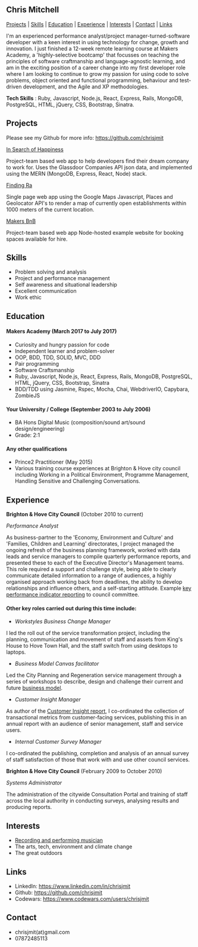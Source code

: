 ## Chris Mitchell

[Projects](#projects) | [Skills](#skills) | [Education](#education) | [Experience](#experience) | [Interests](#interests) | [Contact](#contact) | [Links](#links)

I'm an experienced performance analyst/project manager-turned-software developer with a keen interest in using technology for change, growth and innovation. I just finished a 12-week remote learning course at Makers Academy, a 'highly-selective bootcamp' that focusses on teaching the principles of software craftmanship and language-agnostic learning, and am in the exciting position of a career change into my first developer role where I am looking to continue to grow my passion for using code to solve problems, object oriented and functional programming, behaviour and test-driven development, and the Agile and XP methodologies.

**Tech Skills** : Ruby, Javascript, Node.js, React, Express, Rails, MongoDB, PostgreSQL, HTML, jQuery, CSS, Bootstrap, Sinatra.

## Projects

Please see my Github for more info: https://github.com/chrisjmit

[In Search of Happiness](https://github.com/chrisjmit/in-search-of-happiness)

Project-team based web app to help developers find their dream company to work for. Uses the Glassdoor Companies API json data, and implemented using the MERN (MongoDB, Express, React, Node) stack.

[Finding Ra](https://github.com/chrisjmit/finding-ra)

Single page web app using the Google Maps Javascript, Places and Geolocator API's to render a map of currently open establishments within 1000 meters of the current location.

[Makers BnB](https://github.com/chrisjmit/makersbnb)

Project-team based web app Node-hosted example website for booking spaces available for hire.

## Skills

- Problem solving and analysis
- Project and performance management
- Self awareness and situational leadership
- Excellent communication
- Work ethic

## Education

#### Makers Academy (March 2017 to July 2017)

- Curiosity and hungry passion for code
- Independent learner and problem-solver
- OOP, BDD, TDD, SOLID, MVC, DDD
- Pair programming
- Software Craftsmanship
- Ruby, Javascript, Node.js, React, Express, Rails, MongoDB, PostgreSQL, HTML, jQuery, CSS, Bootstrap, Sinatra
- BDD/TDD using Jasmine, Rspec, Mocha, Chai, WebdriverIO, Capybara, ZombieJS

#### Your University / College (September 2003 to July 2006)

- BA Hons Digital Music (composition/sound art/sound design/engineering)
- Grade: 2:1

#### Any other qualifications

- Prince2 Practitioner (May 2015)
- Various training course experiences at Brighton & Hove city council including Working in a Political Environment, Programme Management, Handling Sensitive and Challenging Conversations.

## Experience

**Brighton & Hove City Council** (October 2010 to current)

*Performance Analyst*

As business-partner to the 'Economy, Environment and Culture' and 'Families, Children and Learning' directorates, I project managed the ongoing refresh of the business planning framework, worked with data leads and service managers to compile quarterly performance reports, and presented these to each of the Executive Director's Management teams.
This role required a support and challenge style, being able to clearly communicate detailed information to a range of audiences, a highly organised approach working back from deadlines, the ability to develop relationships and influence others, and a self-starting attitude. Example [key performance indicator reporting](https://present.brighton-hove.gov.uk/Published/C00000912/M00006399/AI00054494/$20161128145904_009882_0040733_PRGQ2201617progressupdateCorporateKeyPerformanceIndicatorsappendix.pdfA.ps.pdf) to council committee.

#### Other key roles carried out during this time include:

- *Workstyles Business Change Manager*

I led the roll out of the service transformation project, including the planning, communication and movement of staff and assets from King's House to Hove Town Hall, and the staff switch from using desktops to laptops.

- *Business Model Canvas facilitator*

Led the City Planning and Regeneration service management through a series of workshops to describe, design and challenge their current and future [business model](https://strategyzer.com/canvas/business-model-canvas).

- *Customer Insight Manager*

As author of the [Customer Insight report](https://www.brighton-hove.gov.uk/sites/brighton-hove.gov.uk/files/Customer%20Insight%20report%202014-2015.pdf), I co-ordinated the collection of transactional metrics from customer-facing services, publishing this in an annual report with an audience of senior management, staff and service users.

- *Internal Customer Survey Manager*

I co-ordinated the publishing, completion and analysis of an annual survey of staff satisfaction of those that work with and use other council services.


**Brighton & Hove City Council** (February 2009 to October 2010)

*Systems Administrator*

The administration of the citywide Consultation Portal and training of staff across the local authority in conducting surveys, analysing results and producing reports.

## Interests
- [Recording and performing musician](https://perchtheband.bandcamp.com)
- The arts, tech, environment and climate change
- The great outdoors

## Links
- LinkedIn: https://www.linkedin.com/in/chrisjmit
- Github: https://github.com/chrisjmit
- Codewars: https://www.codewars.com/users/chrisjmit

## Contact
- chrisjmit(at)gmail.com
- 07872485113
